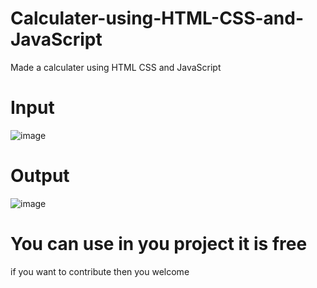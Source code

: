 # Calculater-using-HTML-CSS-and-JavaScript
Made a calculater using HTML CSS and JavaScript
# Input
![image](https://user-images.githubusercontent.com/46925955/166147300-f737c97b-80cf-4b48-867d-04e66936ac42.png)
# Output
![image](https://user-images.githubusercontent.com/46925955/166147330-50a2ee2f-d9af-4cc5-b4ba-096ad2d62dbd.png)
# You can use in you project it is free
if you want to contribute then you welcome 
